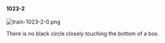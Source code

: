 #### 1023-2
![train-1023-2-0.png](https://github.com/lil-lab/nlvr/raw/master/nlvr/train/images/64/train-1023-2-0.png "train-1023-2-0.png")

There is no black circle closely touching the bottom of a box.